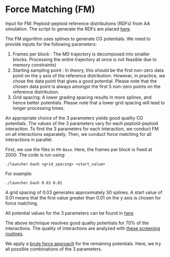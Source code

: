 # Force Matching (FM)

Input for FM: Peptoid-peptoid reference distributions (RDFs) from AA simulation. The script to generate the RDFs are placed [here](https://github.com/duttm/Multiscale-Multiresolution-CG-Models-for-Peptoids/tree/main/Nspe-Npmb-NLys/AA-References/Peptoid-Peptoid).

The FM algorithm uses splines to generate CG potentials. We need to provide inputs for the following parameters: 

1. Frames per block : The MD trajectory is decomposed into smaller blocks. Processing the entire trajectory at once is not feasible due to memory constraints)
2. Starting sampling point : In theory, this should be the first non-zero data point on the y axis of the reference distribution. However, in practice, we chose the data point that gives a good potential. Please note that the chosen data point is always amongst the first 5 non-zero points on the reference distribution.
3. Grid spacing: A lower grading spacing results in more splines, and hence better potentials. Please note that a lower grid spacing will lead to longer processing times. 

An appropriate choice of the 3 parameters yields good quality CG potentials. The values of the 3 parameters vary for each peptoid-peptoid interaction. To find the 3 parameters for each interaction, we conduct FM on all interactions separately. Then, we conduct force matching for all interactions in parallel.

First, we use the files in `FM-Base`. Here, the frames per block is fixed at 2000. The code is run using: 

```./launcher.bash <grid_spacing> <start_value>```

For example: 

```./launcher.bash 0.03 0.01```

A grid spacing of 0.03 generates approximately 30 splines. 
A start value of 0.01 means that the first value greater than 0.01 on the y axis is chosen for force matching. 

All potential values for the 3 parameters can be found in [here](FM-Anomalies/launcher.py)

The above technique resolves good quality potentials for 70% of the interactions. The quality of interactions are analyzed with [these screening routines](FM-Anomalies/Screener).

We apply a [brute force approach](FM-Anomalies) for the remaining potentials. Here, we try all possible combinations of the 3 parameters.


